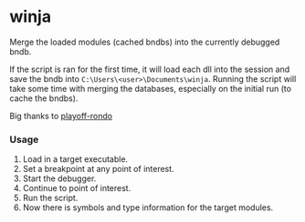 # winja

Merge the loaded modules (cached bndbs) into the currently debugged bndb. 

If the script is ran for the first time, it will load each dll into the session and save the bndb into `C:\Users\<user>\Documents\winja`. Running the script will take some time with merging the databases, especially on the initial run (to cache the bndbs).

Big thanks to [playoff-rondo](https://github.com/thisusernameistaken)

### Usage

1. Load in a target executable.
2. Set a breakpoint at any point of interest.
3. Start the debugger.
4. Continue to point of interest.
5. Run the script.
6. Now there is symbols and type information for the target modules.